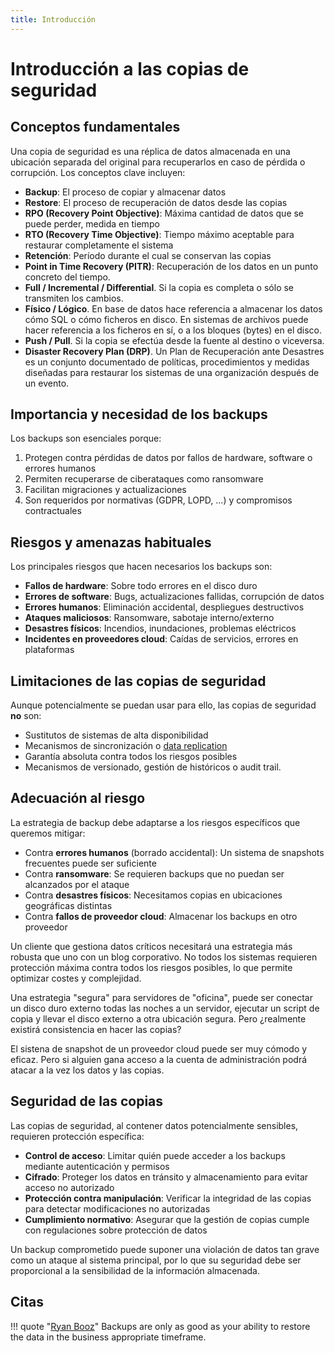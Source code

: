 ```yaml
---
title: Introducción
---
```


# Introducción a las copias de seguridad

## Conceptos fundamentales

Una copia de seguridad es una réplica de datos almacenada en una ubicación separada del original para recuperarlos en caso de pérdida o corrupción. Los conceptos clave incluyen:

-   **Backup**: El proceso de copiar y almacenar datos
-   **Restore**: El proceso de recuperación de datos desde las copias
-   **RPO (Recovery Point Objective)**: Máxima cantidad de datos que se puede perder, medida en tiempo
-   **RTO (Recovery Time Objective)**: Tiempo máximo aceptable para restaurar completamente el sistema
-   **Retención**: Período durante el cual se conservan las copias
-   **Point in Time Recovery (PITR)**: Recuperación de los datos en un punto concreto del tiempo.
-   **Full / Incremental / Differential**. Si la copia es completa o sólo se transmiten los cambios.
-   **Físico / Lógico**. En base de datos hace referencia a almacenar los datos cómo SQL o cómo ficheros en disco. En sistemas de archivos puede hacer referencia a los ficheros en sí, o a los bloques (bytes) en el disco.
-   **Push / Pull**. Si la copia se efectúa desde la fuente al destino o viceversa.
-   **Disaster Recovery Plan (DRP)**. Un Plan de Recuperación ante Desastres es un conjunto documentado de políticas, procedimientos y medidas diseñadas para restaurar los sistemas de una organización después de un evento.

## Importancia y necesidad de los backups

Los backups son esenciales porque:

1. Protegen contra pérdidas de datos por fallos de hardware, software o errores humanos
2. Permiten recuperarse de ciberataques como ransomware
3. Facilitan migraciones y actualizaciones
4. Son requeridos por normativas (GDPR, LOPD, ...) y compromisos contractuales

## Riesgos y amenazas habituales

Los principales riesgos que hacen necesarios los backups son:

-   **Fallos de hardware**: Sobre todo errores en el disco duro
-   **Errores de software**: Bugs, actualizaciones fallidas, corrupción de datos
-   **Errores humanos**: Eliminación accidental, despliegues destructivos
-   **Ataques maliciosos**: Ransomware, sabotaje interno/externo
-   **Desastres físicos**: Incendios, inundaciones, problemas eléctricos
-   **Incidentes en proveedores cloud**: Caídas de servicios, errores en plataformas

## Limitaciones de las copias de seguridad

Aunque potencialmente se puedan usar para ello, las copias de seguridad **no** son:

-   Sustitutos de sistemas de alta disponibilidad
-   Mecanismos de sincronización o [data replication](https://phoenixnap.com/kb/backup-vs-replication)
-   Garantía absoluta contra todos los riesgos posibles
-   Mecanismos de versionado, gestión de históricos o audit trail.

## Adecuación al riesgo

La estrategia de backup debe adaptarse a los riesgos específicos que queremos mitigar:

-   Contra **errores humanos** (borrado accidental): Un sistema de snapshots frecuentes puede ser suficiente
-   Contra **ransomware**: Se requieren backups que no puedan ser alcanzados por el ataque
-   Contra **desastres físicos**: Necesitamos copias en ubicaciones geográficas distintas
-   Contra **fallos de proveedor cloud**: Almacenar los backups en otro proveedor

Un cliente que gestiona datos críticos necesitará una estrategia más robusta que uno con un blog corporativo. No todos los sistemas requieren protección máxima contra todos los riesgos posibles, lo que permite optimizar costes y complejidad.

Una estrategia "segura" para servidores de "oficina", puede ser conectar un disco duro externo todas las noches a un servidor, ejecutar un script de copia y llevar el disco externo a otra ubicación segura. Pero ¿realmente existirá consistencia en hacer las copias?

El sistena de snapshot de un proveedor cloud puede ser muy cómodo y eficaz. Pero si alguien gana acceso a la cuenta de administración podrá atacar a la vez los datos y las copias.

## Seguridad de las copias

Las copias de seguridad, al contener datos potencialmente sensibles, requieren protección específica:

-   **Control de acceso**: Limitar quién puede acceder a los backups mediante autenticación y permisos
-   **Cifrado**: Proteger los datos en tránsito y almacenamiento para evitar acceso no autorizado
-   **Protección contra manipulación**: Verificar la integridad de las copias para detectar modificaciones no autorizadas
-   **Cumplimiento normativo**: Asegurar que la gestión de copias cumple con regulaciones sobre protección de datos

Un backup comprometido puede suponer una violación de datos tan grave como un ataque al sistema principal, por lo que su seguridad debe ser proporcional a la sensibilidad de la información almacenada.

## Citas

!!! quote "[Ryan Booz](https://www.softwareandbooz.com/adventures-in-postgresql-backups/)"
Backups are only as good as your ability to restore the data in the business appropriate timeframe.
